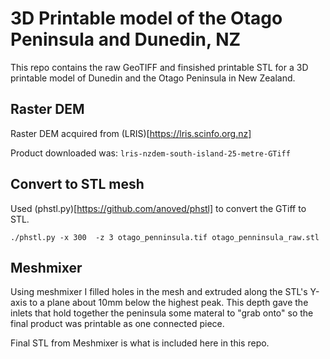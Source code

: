 
# 3D Printable model of the Otago Peninsula and Dunedin, NZ

This repo contains the raw GeoTIFF and finsished printable STL for a 3D printable model of Dunedin and the Otago Peninsula in New Zealand.

## Raster DEM

Raster DEM acquired from (LRIS)[https://lris.scinfo.org.nz]

Product downloaded was: `lris-nzdem-south-island-25-metre-GTiff`

## Convert to STL mesh

Used (phstl.py)[https://github.com/anoved/phstl] to convert the GTiff to STL.

```
./phstl.py -x 300  -z 3 otago_penninsula.tif otago_penninsula_raw.stl

```

## Meshmixer

Using meshmixer I filled holes in the mesh and extruded along the STL's Y-axis to a plane about 10mm below the highest peak. This depth gave the inlets that hold together the peninsula some materal to "grab onto" so the final product was printable as one connected piece.

Final STL from Meshmixer is what is included here in this repo.

